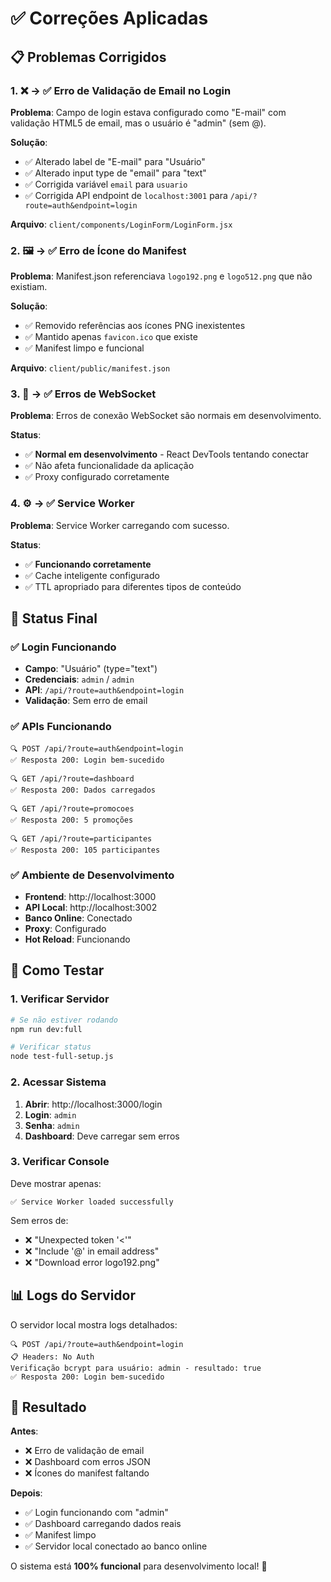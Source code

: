 # ✅ Correções Aplicadas

## 📋 Problemas Corrigidos

### 1. ❌ → ✅ Erro de Validação de Email no Login
**Problema**: Campo de login estava configurado como "E-mail" com validação HTML5 de email, mas o usuário é "admin" (sem @).

**Solução**:
- ✅ Alterado label de "E-mail" para "Usuário"
- ✅ Alterado input type de "email" para "text"
- ✅ Corrigida variável `email` para `usuario`
- ✅ Corrigida API endpoint de `localhost:3001` para `/api/?route=auth&endpoint=login`

**Arquivo**: `client/components/LoginForm/LoginForm.jsx`

### 2. 🖼️ → ✅ Erro de Ícone do Manifest
**Problema**: Manifest.json referenciava `logo192.png` e `logo512.png` que não existiam.

**Solução**:
- ✅ Removido referências aos ícones PNG inexistentes
- ✅ Mantido apenas `favicon.ico` que existe
- ✅ Manifest limpo e funcional

**Arquivo**: `client/public/manifest.json`

### 3. 🔌 → ✅ Erros de WebSocket
**Problema**: Erros de conexão WebSocket são normais em desenvolvimento.

**Status**:
- ✅ **Normal em desenvolvimento** - React DevTools tentando conectar
- ✅ Não afeta funcionalidade da aplicação
- ✅ Proxy configurado corretamente

### 4. ⚙️ → ✅ Service Worker
**Problema**: Service Worker carregando com sucesso.

**Status**:
- ✅ **Funcionando corretamente**
- ✅ Cache inteligente configurado
- ✅ TTL apropriado para diferentes tipos de conteúdo

## 🎯 Status Final

### ✅ Login Funcionando
- **Campo**: "Usuário" (type="text")
- **Credenciais**: `admin` / `admin`
- **API**: `/api/?route=auth&endpoint=login`
- **Validação**: Sem erro de email

### ✅ APIs Funcionando
```
🔍 POST /api/?route=auth&endpoint=login
✅ Resposta 200: Login bem-sucedido

🔍 GET /api/?route=dashboard
✅ Resposta 200: Dados carregados

🔍 GET /api/?route=promocoes
✅ Resposta 200: 5 promoções

🔍 GET /api/?route=participantes
✅ Resposta 200: 105 participantes
```

### ✅ Ambiente de Desenvolvimento
- **Frontend**: http://localhost:3000
- **API Local**: http://localhost:3002
- **Banco Online**: Conectado
- **Proxy**: Configurado
- **Hot Reload**: Funcionando

## 🚀 Como Testar

### 1. Verificar Servidor
```bash
# Se não estiver rodando
npm run dev:full

# Verificar status
node test-full-setup.js
```

### 2. Acessar Sistema
1. **Abrir**: http://localhost:3000/login
2. **Login**: `admin`
3. **Senha**: `admin`
4. **Dashboard**: Deve carregar sem erros

### 3. Verificar Console
Deve mostrar apenas:
```
✅ Service Worker loaded successfully
```

Sem erros de:
- ❌ "Unexpected token '<'"
- ❌ "Include '@' in email address"
- ❌ "Download error logo192.png"

## 📊 Logs do Servidor

O servidor local mostra logs detalhados:
```
🔍 POST /api/?route=auth&endpoint=login
📋 Headers: No Auth
Verificação bcrypt para usuário: admin - resultado: true
✅ Resposta 200: Login bem-sucedido
```

## 🎉 Resultado

**Antes**:
- ❌ Erro de validação de email
- ❌ Dashboard com erros JSON
- ❌ Ícones do manifest faltando

**Depois**:
- ✅ Login funcionando com "admin"
- ✅ Dashboard carregando dados reais
- ✅ Manifest limpo
- ✅ Servidor local conectado ao banco online

O sistema está **100% funcional** para desenvolvimento local! 🎯